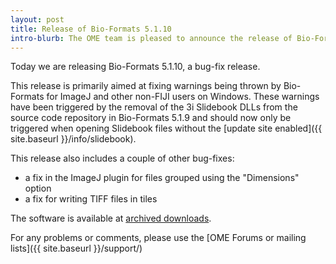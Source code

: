 ```yaml
---
layout: post
title: Release of Bio-Formats 5.1.10
intro-blurb: The OME team is pleased to announce the release of Bio-Formats 5.1.10
---
```

Today we are releasing Bio-Formats 5.1.10, a bug-fix release.

This release is primarily aimed at fixing warnings being thrown by Bio-Formats for ImageJ and other non-FIJI users on Windows. These warnings have been triggered by the removal of the 3i Slidebook DLLs from the source code repository in Bio-Formats 5.1.9 and should now only be triggered when opening Slidebook files without the [update site enabled]({{ site.baseurl }}/info/slidebook).

This release also includes a couple of other bug-fixes:

* a fix in the ImageJ plugin for files grouped using the "Dimensions" option
* a fix for writing TIFF files in tiles

The software is available at [archived downloads](https://downloads.openmicroscopy.org/bio-formats/5.1.10/).

For any problems or comments, please use the [OME Forums or mailing lists]({{ site.baseurl }}/support/)
